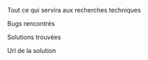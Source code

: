 Tout ce qui servira aux recherches techniques

Bugs rencontrés 

Solutions trouvées

Url de la solution
